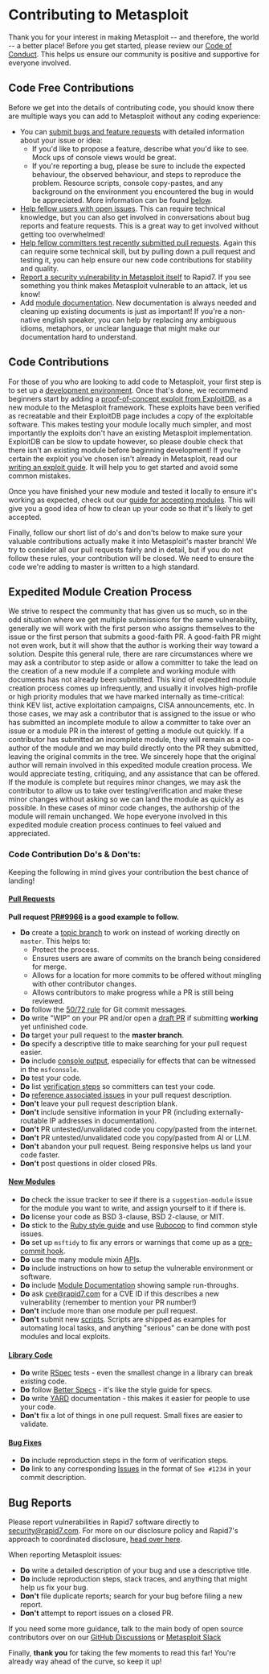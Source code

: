 # Contributing to Metasploit
Thank you for your interest in making Metasploit -- and therefore, the
world -- a better place!  Before you get started, please review our [Code of Conduct](./CODE_OF_CONDUCT.md). This helps us ensure our community is positive and supportive for everyone involved.

## Code Free Contributions
Before we get into the details of contributing code, you should know there are multiple ways you can add to Metasploit without any coding experience:

 - You can [submit bugs and feature requests](https://github.com/rapid7/metasploit-framework/issues/new/choose) with detailed information about your issue or idea:
 	- If you'd like to propose a feature, describe what you'd like to see. Mock ups of console views would be great.
 	- If you're reporting a bug, please be sure to include the expected behaviour, the observed behaviour, and steps to reproduce the problem. Resource scripts, console copy-pastes, and any background on the environment you encountered the bug in would be appreciated. More information can be found [below](#bug-reports).
 - [Help fellow users with open issues]. This can require technical knowledge, but you can also get involved in conversations about bug reports and feature requests. This is a great way to get involved without getting too overwhelmed!
 - [Help fellow committers test recently submitted pull requests](https://github.com/rapid7/metasploit-framework/pulls). Again this can require some technical skill, but by pulling down a pull request and testing it, you can help ensure our new code contributions for stability and quality.
 - [Report a security vulnerability in Metasploit itself] to Rapid7. If you see something you think makes Metasploit vulnerable to an attack, let us know!
 - Add [module documentation]. New documentation is always needed and cleaning up existing documents is just as important! If you're a non-native english speaker, you can help by replacing any ambiguous idioms, metaphors, or unclear language that might make our documentation hard to understand.


## Code Contributions
For those of you who are looking to add code to Metasploit, your first step is to set up a [development environment]. Once that's done, we recommend beginners start by adding a [proof-of-concept exploit from ExploitDB,](https://www.exploit-db.com/search?verified=true&hasapp=true&nomsf=true) as a new module to the Metasploit framework. These exploits have been verified as recreatable and their ExploitDB page includes a copy of the exploitable software. This makes testing your module locally much simpler, and most importantly the exploits don't have an existing Metasploit implementation. ExploitDB can be slow to update however, so please double check that there isn't an existing module before beginning development! If you're certain the exploit you've chosen isn't already in Metasploit, read our [writing an exploit guide](https://docs.metasploit.com/docs/development/developing-modules/guides/get-started-writing-an-exploit.html). It will help you to get started and avoid some common mistakes.

Once you have finished your new module and tested it locally to ensure it's working as expected, check out our [guide for accepting modules](https://docs.metasploit.com/docs/development/maintainers/process/guidelines-for-accepting-modules-and-enhancements.html#module-additions). This will give you a good idea of how to clean up your code so that it's likely to get accepted.

Finally, follow our short list of do's and don'ts below to make sure your valuable contributions actually make it into Metasploit's master branch! We try to consider all our pull requests fairly and in detail, but if you do not follow these rules, your contribution
will be closed. We need to ensure the code we're adding to master is written to a high standard.

## Expedited Module Creation Process
We strive to respect the community that has given us so much, so in the odd situation where we get multiple submissions for the same vulnerability, generally we will work with the first person who assigns themselves to the issue or the first person that submits a good-faith PR.  A good-faith PR might not even work, but it will show that the author is working their way toward a solution.  Despite this general rule, there are rare circumstances where we may ask a contributor to step aside or allow a committer to take the lead on the creation of a new module if a complete and working module with documents has not already been submitted.  This kind of expedited module creation process comes up infrequently, and usually it involves high-profile or high priority modules that we have marked internally as time-critical: think KEV list, active exploitation campaigns, CISA announcements, etc.  In those cases, we may ask a contributor that is assigned to the issue or who has submitted an incomplete module to allow a committer to take over an issue or a module PR in the interest of getting a module out quickly.  If a contributor has submitted an incomplete module, they will remain as a co-author of the module and we may build directly onto the PR they submitted, leaving the original commits in the tree.  We sincerely hope that the original author will remain involved in this expedited module creation process.  We would appreciate testing, critiquing, and any assistance that can be offered.  If the module is complete but requires minor changes, we may ask the contributor to allow us to take over testing/verification and make these minor changes without asking so we can land the module as quickly as possible.  In these cases of minor code changes, the authorship of the module will remain unchanged.  We hope everyone involved in this expedited module creation process continues to feel valued and appreciated.

### Code Contribution Do's & Don'ts:

Keeping the following in mind gives your contribution the best chance of landing!

#### <u>Pull Requests</u>
**Pull request [PR#9966] is a good example to follow.**

* **Do** create a [topic branch] to work on instead of working directly on `master`. This helps to:
	*  Protect the process.
	* Ensures users are aware of commits on the branch being considered for merge.
	* Allows for a location for more commits to be offered without mingling with other contributor changes.
	* Allows contributors to make progress while a PR is still being reviewed.
* **Do** follow the [50/72 rule] for Git commit messages.
* **Do** write "WIP" on your PR and/or open a [draft PR] if submitting **working** yet unfinished code.
* **Do** target your pull request to the **master branch**.
* **Do** specify a descriptive title to make searching for your pull request easier.
* **Do** include [console output], especially for effects that can be witnessed in the  `msfconsole`.
* **Do** test your code.
* **Do** list [verification steps] so committers can test your code.
* **Do** [reference associated issues] in your pull request description.
* **Don't** leave your pull request description blank.
* **Don't** include sensitive information in your PR (including externally-routable IP addresses in documentation).
* **Don't** PR untested/unvalidated code you copy/pasted from the internet.
* **Don't** PR untested/unvalidated code you copy/pasted from AI or LLM.
* **Don't** abandon your pull request. Being responsive helps us land your code faster.
* **Don't** post questions in older closed PRs.

#### <u>New Modules</u>
* **Do** check the issue tracker to see if there is a `suggestion-module` issue for the module you want to write, and assign yourself to it if there is.
* **Do** license your code as BSD 3-clause, BSD 2-clause, or MIT.
* **Do** stick to the [Ruby style guide] and use [Rubocop] to find common style issues.
* **Do** set up `msftidy` to fix any errors or warnings that come up as a [pre-commit hook].
* **Do** use the many module mixin [API]s.
* **Do** include instructions on how to setup the vulnerable environment or software.
* **Do** include [Module Documentation] showing sample run-throughs.
* **Do** ask cve@rapid7.com for a CVE ID if this describes a new vulnerability (remember to mention your PR number!)
* **Don't** include more than one module per pull request.
* **Don't** submit new [scripts].  Scripts are shipped as examples for automating local tasks, and anything "serious" can be done with post modules and local exploits.

#### <u>Library Code</u>
* **Do** write [RSpec] tests - even the smallest change in a library can break existing code.
* **Do** follow [Better Specs] - it's like the style guide for specs.
* **Do** write [YARD] documentation - this makes it easier for people to use your code.
* **Don't** fix a lot of things in one pull request. Small fixes are easier to validate.

#### <u>Bug Fixes</u>
* **Do** include reproduction steps in the form of verification steps.
* **Do** link to any corresponding [Issues] in the format of `See #1234` in your commit description.

## Bug Reports

Please report vulnerabilities in Rapid7 software directly to security@rapid7.com. For more on our disclosure policy and Rapid7's approach to coordinated disclosure, [head over here](https://www.rapid7.com/security).

When reporting Metasploit issues:
* **Do** write a detailed description of your bug and use a descriptive title.
* **Do** include reproduction steps, stack traces, and anything that might help us fix your bug.
* **Don't** file duplicate reports; search for your bug before filing a new report.
* **Don't** attempt to report issues on a closed PR.

If you need some more guidance, talk to the main body of open source contributors over on our
[GitHub Discussions](https://github.com/rapid7/metasploit-framework/discussions) or [Metasploit Slack]

Finally, **thank you** for taking the few moments to read this far! You're already way ahead of the
curve, so keep it up!

[Code of Conduct]:https://docs.metasploit.com/docs/code-of-conduct.html
[Submit bugs and feature requests]:http://r-7.co/MSF-BUGv1
[Help fellow users with open issues]:https://github.com/rapid7/metasploit-framework/issues
[help fellow committers test recently submitted pull requests]:https://github.com/rapid7/metasploit-framework/pulls
[Report a security vulnerability in Metasploit itself]:https://www.rapid7.com/disclosure.jsp
[development environment]:http://r-7.co/MSF-DEV
[proof-of-concept exploits]:https://www.exploit-db.com/search?verified=true&hasapp=true&nomsf=true
[Ruby style guide]:https://github.com/bbatsov/ruby-style-guide
[Rubocop]:https://rubygems.org/search?query=rubocop
[50/72 rule]:http://tbaggery.com/2008/04/19/a-note-about-git-commit-messages.html
[topic branch]:http://git-scm.com/book/en/Git-Branching-Branching-Workflows#Topic-Branches
[draft PR]:https://help.github.com/en/articles/about-pull-requests#draft-pull-requests
[console output]:https://docs.github.com/en/free-pro-team@latest/github/writing-on-github/creating-and-highlighting-code-blocks#fenced-code-blocks
[verification steps]:https://docs.github.com/en/free-pro-team@latest/github/writing-on-github/basic-writing-and-formatting-syntax#task-lists
[reference associated issues]:https://github.com/blog/1506-closing-issues-via-pull-requests
[PR#9966]:https://github.com/rapid7/metasploit-framework/pull/9966
[pre-commit hook]:https://github.com/rapid7/metasploit-framework/blob/master/tools/dev/pre-commit-hook.rb
[API]:https://rapid7.github.io/metasploit-framework/api
[module documentation]:https://docs.metasploit.com/docs/using-metasploit/basics/module-documentation.html
[scripts]:https://github.com/rapid7/metasploit-framework/tree/master/scripts
[RSpec]:http://rspec.info
[Better Specs]:http://www.betterspecs.org/
[YARD]:http://yardoc.org
[Issues]:https://github.com/rapid7/metasploit-framework/issues
[Metasploit Slack]:https://www.metasploit.com/slack
[#metasploit on Freenode IRC]:http://webchat.freenode.net/?channels=%23metasploit&uio=d4

